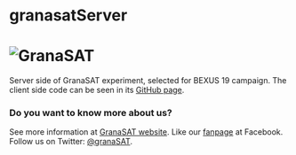 granasatServer
========================================================================
![GranaSAT](https://cloud.githubusercontent.com/assets/3924815/3865957/261cbb64-1fb6-11e4-8724-823485676743.jpg)
========================================================================
Server side of GranaSAT experiment, selected for BEXUS 19 campaign.
The client side code can be seen in its [GitHub page](https://github.com/M42/granasatClient).

### Do you want to know more about us?

See more information at [GranaSAT website](http://granasat.ugr.es).
Like our [fanpage](http://www.facebook.com/granasat) at Facebook.
Follow us on Twitter: [@granaSAT](http://twitter.com/GranaSAT).
